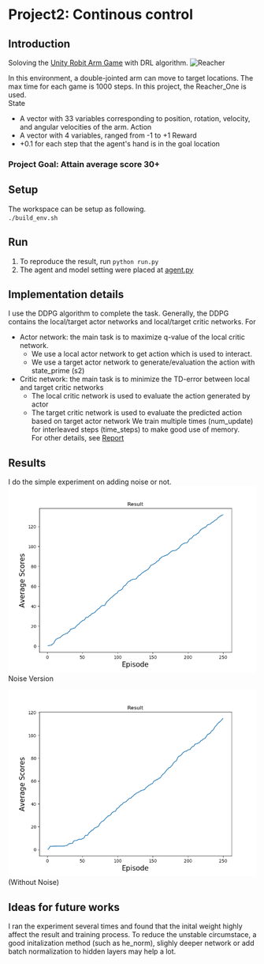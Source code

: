 # Project2: Continous control

## Introduction
Soloving the [Unity Robit Arm Game](https://github.com/Unity-Technologies/ml-agents/blob/master/docs/Learning-Environment-Examples.md#reacher) with DRL algorithm.
![Reacher](https://user-images.githubusercontent.com/10624937/43851024-320ba930-9aff-11e8-8493-ee547c6af349.gif)

In this environment, a double-jointed arm can move to target locations. The max time for each game is 1000 steps. In this project, the Reacher_One is used. <br>
State
  * A vector with 33 variables corresponding to position, rotation, velocity, and angular velocities of the arm.
Action
  * A vector with 4 variables, ranged from -1 to +1
Reward
  * +0.1 for each step that the agent's hand is in the goal location
### Project Goal: Attain average score 30+

## Setup
The workspace can be setup as following. <br>
`./build_env.sh`

## Run
1. To reproduce the result, run `python run.py`
2. The agent and model setting were placed at [agent.py](./agent.py)

## Implementation details
I use the DDPG algorithm to complete the task. Generally, the DDPG contains the local/target actor networks and local/target critic networks. For <br>
  * Actor network: the main task is to maximize q-value of the local critic network.
    * We use a local actor network to get action which is used to interact.
    * We use a target actor network to generate/evaluation the action with state_prime (s2)
  * Critic network: the main task is to minimize the TD-error between local and target critic networks
    * The local critic network is used to evaluate the action generated by actor
    * The target critic network is used to evaluate the predicted action based on target actor network
We train multiple times (num_update) for interleaved steps (time_steps) to make good use of memory. <br>
For other details, see [Report](./Report.pdf)

## Results
I do the simple experiment on adding noise or not. <br>
![with_noise](./tf_solution/result_with_noise.png) <br>
Noise Version <br>

![without_noise](./tf_solution/result_without_noise.png) <br>
(Without Noise)

## Ideas for future works
I ran the experiment several times and found that the inital weight highly affect the result and training process. To reduce the unstable circumstace, a good initalization method (such as he_norm), slighly deeper network or add batch normalization to hidden layers may help a lot.
